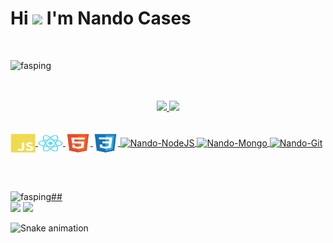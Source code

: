 <h1 align="left">Hi <img src="https://raw.githubusercontent.com/kaueMarques/kaueMarques/master/hi.gif" width="30px">  I'm Nando Cases</h1>
<div style="display: inline_block"><br>
  
  <p align="left"> <img src="https://komarev.com/ghpvc/?username=fasping&label=Profile%20views&color=0e75b6&style=flat" alt="fasping" /> </p>
  <br><br>
  <div align="center">
  <a href="https://github.com/Fasping">
  <img height="180em" src="https://github-readme-stats.vercel.app/api?username=Fasping&show_icons=true&theme=dracula&include_all_commits=true&count_private=true"/>
  <img height="180em" src="https://github-readme-stats.vercel.app/api/top-langs/?username=Fasping&layout=compact&langs_count=7&theme=dracula"/>
</div>
    <br><br>
  <img align="center" alt="Nando-Js" height="30" width="40" src="https://raw.githubusercontent.com/devicons/devicon/master/icons/javascript/javascript-plain.svg">
  <img align="center" alt="Nando-React" height="30" width="40" src="https://raw.githubusercontent.com/devicons/devicon/master/icons/react/react-original.svg">
  <img align="center" alt="Nando-HTML" height="30" width="40" src="https://raw.githubusercontent.com/devicons/devicon/master/icons/html5/html5-original.svg">
  <img align="center" alt="Nando-CSS" height="30" width="40" src="https://raw.githubusercontent.com/devicons/devicon/master/icons/css3/css3-original.svg">
  <img align="center" alt="Nando-NodeJS" height="30" width="40" src="https://cdn.jsdelivr.net/gh/devicons/devicon/icons/nodejs/nodejs-original.svg">
  <img align="center" alt="Nando-Mongo" height="30" width="40" src="https://cdn.jsdelivr.net/gh/devicons/devicon/icons/mongodb/mongodb-original.svg">
  <img align="center" alt="Nando-Git" height="30" width="40" src="https://cdn.jsdelivr.net/gh/devicons/devicon/icons/git/git-original.svg">
  </div>

  <br><br>
  
  <p><img align="left" src="https://github-readme-stats.vercel.app/api/top-langs?username=fasping&show_icons=true&locale=en&layout=compact" alt="fasping" /></p>
  ##
 
<div> 
  <a href = "mailto:nandocasesgarcia@gmail.com"><img src="https://img.shields.io/badge/-Gmail-%23333?style=for-the-badge&logo=gmail&logoColor=white" target="_blank"></a>
  <a href="https://www.linkedin.com/in/fernandocases94" target="_blank"><img src="https://img.shields.io/badge/-LinkedIn-%230077B5?style=for-the-badge&logo=linkedin&logoColor=white" target="_blank"></a> 
 
  ![Snake animation](https://github.com/Fasping/Fasping/blob/output/github-contribution-grid-snake.svg)
 
</div>
